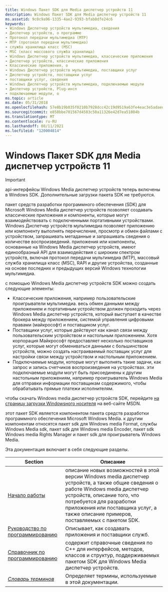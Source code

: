 ```yaml
---
title: Windows Пакет SDK для Media диспетчер устройств 11
description: Windows Пакет SDK для Media диспетчер устройств 11
ms.assetid: 9c0c9a96-1335-4ae2-9393-bfab0dfe24c6
keywords:
- Windows Диспетчер устройств мультимедиа, сведения
- Диспетчер устройств, о программе
- Протокол передачи мультимедиа (MTP)
- MTP (протокол передачи мультимедиа)
- служба хранилища класс (MSC)
- MSC (класс массового служба хранилища)
- Windows Диспетчер устройств мультимедиа, классические приложения
- Диспетчер устройств, классические приложения
- Классические приложения, о
- Windows Диспетчер устройств мультимедиа, поставщики услуг
- Диспетчер устройств, поставщики услуг
- поставщики услуг, сведения
- Windows Диспетчер устройств мультимедиа, подключаемые модули
- Диспетчер устройств, Plug-инсп
- подключаемые модули, о
ms.topic: article
ms.date: 05/31/2018
ms.openlocfilehash: 57e8b19b035f0210b7928dcc42c19d9519a63fe4eac3e5adaeded780c9d4c729
ms.sourcegitcommit: e858bbe701567d4583c50a11326e42d7ea51804b
ms.translationtype: MT
ms.contentlocale: ru-RU
ms.lasthandoff: 08/11/2021
ms.locfileid: "120004814"
---
```

# <a name="windows-media-device-manager-11-sdk"></a>Windows Пакет SDK для Media диспетчер устройств 11

> [!IMPORTANT]
> api-интерфейсы Windows Media диспетчер устройств теперь включены в Windows SDK. Дополнительные загрузки пакета SDK не требуются.

 

пакет средств разработки программного обеспечения (SDK) для Microsoft Windows Media диспетчер устройств позволяет создавать классические приложения и компоненты, которые могут взаимодействовать с подключенными портативными устройствами. Windows Диспетчер устройств мультимедиа позволяет приложению или компоненту выполнять перечисление, просмотр и обмен файлами с устройством, запрашивать метаданные и запрашивать сведения о количестве воспроизведений. приложения или компоненты, основанные на Windows Media диспетчер устройств, имеют единообразный API для взаимодействия с широким спектром устройств, включая протокол передачи мультимедиа (MTP), массовый служба хранилища класс (MSC), RAPI и другие устройства, созданные на основе последних и предыдущих версий Windows технологии мультимедиа.

с помощью Windows Media диспетчер устройств SDK можно создать следующие элементы:

-   Классические приложения, например пользовательские проигрыватели мультимедиа. весь обмен данными между приложением и портативным устройством должен проходить через Windows Media диспетчер устройств, который выступает в качестве брокера между приложением, системой управления цифровыми правами (майкрософт) и поставщиком услуг.
-   Поставщики услуг, которые действуют как канал связи между пользовательским устройством и настольным приложением. Хотя корпорация Майкрософт предоставляет несколько поставщиков услуг, которые могут обмениваться данными с большинством устройств, можно создать настраиваемый поставщик услуг для настройки связи между устройством и настольным приложением.
-   Подключаемые модули, которые могут выполнять такие задачи, как запрос и запись счетчиков воспроизведения на устройствах. эти подключаемые модули могут быть присоединены к другим настольным приложениям, например проигрыватель Windows Media для отправки информации поставщикам содержимого, чтобы обрабатывать прямые платежи исполнителям.

чтобы скачать Windows media диспетчер устройств SDK, перейдите [на страницу загрузки Windowsного носителя](https://msdn.microsoft.com/windows/desktop/aa904949) на веб-сайте MSDN.

этот пакет SDK является компонентом пакета средств разработки программного обеспечения Microsoft Windows Media. к другим компонентам относятся пакет sdk для Windows media Format, службы Windows Media sdk, пакет sdk для Windows media Encoder, пакет sdk Windows media Rights Manager и пакет sdk для проигрыватель Windows Media.

Эта документация включает в себя следующие разделы.



| Section                                            | Описание                                                                                                                                                                                                                                                     |
|----------------------------------------------------|-----------------------------------------------------------------------------------------------------------------------------------------------------------------------------------------------------------------------------------------------------------------|
| [Начало работы](getting-started.md)             | описание новых возможностей в этой версии Windows media диспетчер устройств, а также общие сведения о работе Windows media диспетчер устройств, описание того, что потребуется для разработки приложения или поставщика услуг, а также описание примеров, поставляемых с пакетом SDK. |
| [Руководство по программированию](programming-guide.md)         | Описывает, как создавать приложения и поставщики служб.                                                                                                                                                                                                      |
| [Справочник по программированию](programming-reference.md) | содержит справочные сведения по C++ для интерфейсов, методов, классов и структур, поддерживаемых пакетом SDK для Windows Media диспетчер устройств.                                                                                                                      |
| [*Словарь терминов*](wmdm-glossary.md)                    | Определяет термины, используемые в этой документации.                                                                                                                                                                                                                       |



 

 

 




